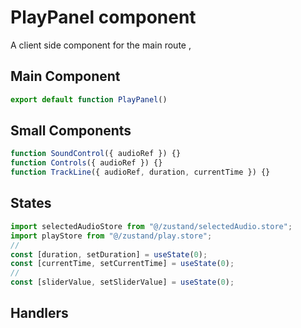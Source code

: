 # PlayPanel component

A client side component for the main route ,

## Main Component

```js
export default function PlayPanel()
```

## Small Components

```js
function SoundControl({ audioRef }) {}
function Controls({ audioRef }) {}
function TrackLine({ audioRef, duration, currentTime }) {}
```

## States

```js
import selectedAudioStore from "@/zustand/selectedAudio.store";
import playStore from "@/zustand/play.store";
//
const [duration, setDuration] = useState(0);
const [currentTime, setCurrentTime] = useState(0);
//
const [sliderValue, setSliderValue] = useState(0);
```

## Handlers
